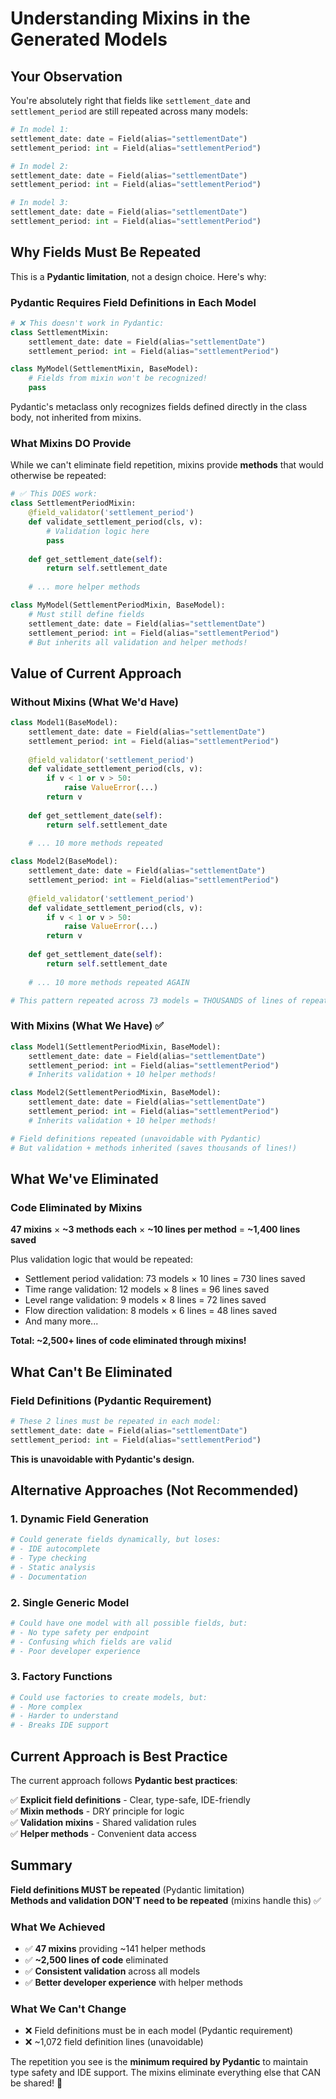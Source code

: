 # Understanding Mixins in the Generated Models

## Your Observation

You're absolutely right that fields like `settlement_date` and `settlement_period` are still repeated across many models:

```python
# In model 1:
settlement_date: date = Field(alias="settlementDate")
settlement_period: int = Field(alias="settlementPeriod")

# In model 2:
settlement_date: date = Field(alias="settlementDate")
settlement_period: int = Field(alias="settlementPeriod")

# In model 3:
settlement_date: date = Field(alias="settlementDate")
settlement_period: int = Field(alias="settlementPeriod")
```

## Why Fields Must Be Repeated

This is a **Pydantic limitation**, not a design choice. Here's why:

### Pydantic Requires Field Definitions in Each Model

```python
# ❌ This doesn't work in Pydantic:
class SettlementMixin:
    settlement_date: date = Field(alias="settlementDate")
    settlement_period: int = Field(alias="settlementPeriod")

class MyModel(SettlementMixin, BaseModel):
    # Fields from mixin won't be recognized!
    pass
```

Pydantic's metaclass only recognizes fields defined directly in the class body, not inherited from mixins.

### What Mixins DO Provide

While we can't eliminate field repetition, mixins provide **methods** that would otherwise be repeated:

```python
# ✅ This DOES work:
class SettlementPeriodMixin:
    @field_validator('settlement_period')
    def validate_settlement_period(cls, v):
        # Validation logic here
        pass
    
    def get_settlement_date(self):
        return self.settlement_date
    
    # ... more helper methods

class MyModel(SettlementPeriodMixin, BaseModel):
    # Must still define fields
    settlement_date: date = Field(alias="settlementDate")
    settlement_period: int = Field(alias="settlementPeriod")
    # But inherits all validation and helper methods!
```

## Value of Current Approach

### Without Mixins (What We'd Have)
```python
class Model1(BaseModel):
    settlement_date: date = Field(alias="settlementDate")
    settlement_period: int = Field(alias="settlementPeriod")
    
    @field_validator('settlement_period')
    def validate_settlement_period(cls, v):
        if v < 1 or v > 50:
            raise ValueError(...)
        return v
    
    def get_settlement_date(self):
        return self.settlement_date
    
    # ... 10 more methods repeated

class Model2(BaseModel):
    settlement_date: date = Field(alias="settlementDate")
    settlement_period: int = Field(alias="settlementPeriod")
    
    @field_validator('settlement_period')
    def validate_settlement_period(cls, v):
        if v < 1 or v > 50:
            raise ValueError(...)
        return v
    
    def get_settlement_date(self):
        return self.settlement_date
    
    # ... 10 more methods repeated AGAIN

# This pattern repeated across 73 models = THOUSANDS of lines of repeated code!
```

### With Mixins (What We Have) ✅
```python
class Model1(SettlementPeriodMixin, BaseModel):
    settlement_date: date = Field(alias="settlementDate")
    settlement_period: int = Field(alias="settlementPeriod")
    # Inherits validation + 10 helper methods!

class Model2(SettlementPeriodMixin, BaseModel):
    settlement_date: date = Field(alias="settlementDate")
    settlement_period: int = Field(alias="settlementPeriod")
    # Inherits validation + 10 helper methods!

# Field definitions repeated (unavoidable with Pydantic)
# But validation + methods inherited (saves thousands of lines!)
```

## What We've Eliminated

### Code Eliminated by Mixins

**47 mixins** × **~3 methods each** × **~10 lines per method** = **~1,400 lines saved**

Plus validation logic that would be repeated:
- Settlement period validation: 73 models × 10 lines = 730 lines saved
- Time range validation: 12 models × 8 lines = 96 lines saved
- Level range validation: 9 models × 8 lines = 72 lines saved
- Flow direction validation: 8 models × 6 lines = 48 lines saved
- And many more...

**Total: ~2,500+ lines of code eliminated through mixins!**

## What Can't Be Eliminated

### Field Definitions (Pydantic Requirement)
```python
# These 2 lines must be repeated in each model:
settlement_date: date = Field(alias="settlementDate")
settlement_period: int = Field(alias="settlementPeriod")
```

**This is unavoidable with Pydantic's design.**

## Alternative Approaches (Not Recommended)

### 1. Dynamic Field Generation
```python
# Could generate fields dynamically, but loses:
# - IDE autocomplete
# - Type checking
# - Static analysis
# - Documentation
```

### 2. Single Generic Model
```python
# Could have one model with all possible fields, but:
# - No type safety per endpoint
# - Confusing which fields are valid
# - Poor developer experience
```

### 3. Factory Functions
```python
# Could use factories to create models, but:
# - More complex
# - Harder to understand
# - Breaks IDE support
```

## Current Approach is Best Practice

The current approach follows **Pydantic best practices**:

✅ **Explicit field definitions** - Clear, type-safe, IDE-friendly  
✅ **Mixin methods** - DRY principle for logic  
✅ **Validation mixins** - Shared validation rules  
✅ **Helper methods** - Convenient data access  

## Summary

**Field definitions MUST be repeated** (Pydantic limitation)  
**Methods and validation DON'T need to be repeated** (mixins handle this) ✅

### What We Achieved
- ✅ **47 mixins** providing ~141 helper methods
- ✅ **~2,500 lines of code** eliminated
- ✅ **Consistent validation** across all models
- ✅ **Better developer experience** with helper methods

### What We Can't Change
- ❌ Field definitions must be in each model (Pydantic requirement)
- ❌ ~1,072 field definition lines (unavoidable)

The repetition you see is the **minimum required by Pydantic** to maintain type safety and IDE support. The mixins eliminate everything else that CAN be shared! 🎉
